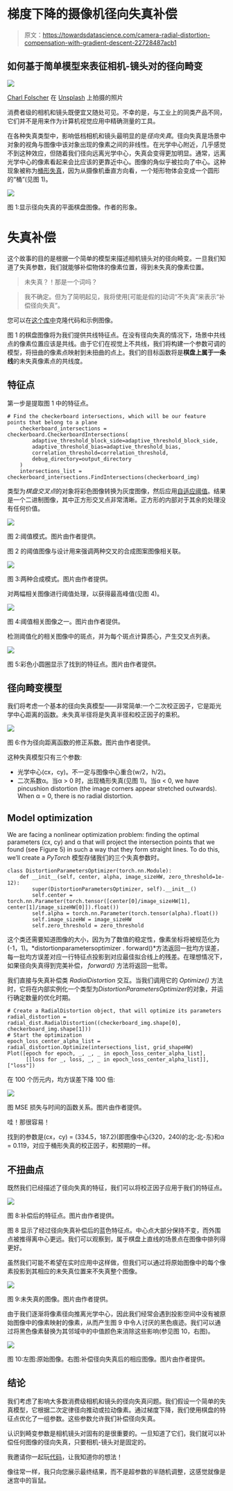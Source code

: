 # 梯度下降的摄像机径向失真补偿

> 原文：<https://towardsdatascience.com/camera-radial-distortion-compensation-with-gradient-descent-22728487acb1>

## 如何基于简单模型来表征相机-镜头对的径向畸变

![](img/320b697e2748918151712f3db29f5fb3.png)

[Charl Folscher](https://unsplash.com/es/@charlfolscher?utm_source=medium&utm_medium=referral) 在 [Unsplash](https://unsplash.com?utm_source=medium&utm_medium=referral) 上拍摄的照片

消费者级的相机和镜头既便宜又随处可见。不幸的是，与工业上的同类产品不同，它们并不是用来作为计算机视觉应用中精确测量的工具。

在各种失真类型中，影响低档相机和镜头最明显的是*径向失真*。径向失真是场景中对象的视角与图像中该对象出现的像素之间的非线性。在光学中心附近，几乎感觉不到这种效应，但随着我们径向远离光学中心，失真会变得更加明显。通常，远离光学中心的像素看起来会比应该的更靠近中心。图像的角似乎被拉向了中心。这种现象被称为[桶形失真](https://en.wikipedia.org/wiki/Distortion_(optics))，因为从摄像机垂直方向看，一个矩形物体会变成一个圆形的“桶”(见图 1)。

![](img/259323e7a91068ba58f0e6355b505e92.png)

图 1:显示径向失真的平面棋盘图像。作者的形象。

# 失真补偿

这个故事的目的是根据一个简单的模型来描述相机镜头对的径向畸变。一旦我们知道了失真参数，我们就能够补偿物体的像素位置，得到未失真的像素位置。

> 未失真？！那是一个词吗？

> 我不确定。但为了简明起见，我将使用[可能是假的]动词“不失真”来表示“补偿径向失真”。

您可以在[这个库中](https://github.com/sebastiengilbert73/tutorial_distortion_calibration)克隆代码和示例图像。

图 1 的棋盘图像将为我们提供共线特征点。在没有径向失真的情况下，场景中共线点的像素位置应该是共线。由于它们在视觉上不共线，我们将构建一个参数可调的模型，将扭曲的像素点映射到未扭曲的点上。我们的目标函数将是**棋盘上属于一条线**的未失真像素点的共线度。

## 特征点

第一步是提取图 1 中的特征点。

```
# Find the checkerboard intersections, which will be our feature points that belong to a plane
    checkerboard_intersections = checkerboard.CheckerboardIntersections(
        adaptive_threshold_block_side=adaptive_threshold_block_side,
        adaptive_threshold_bias=adaptive_threshold_bias,
        correlation_threshold=correlation_threshold,
        debug_directory=output_directory
    )
    intersections_list = checkerboard_intersections.FindIntersections(checkerboard_img)
```

类型为*棋盘交叉点*的对象将彩色图像转换为灰度图像，然后应用[自适应阈值](https://medium.com/towards-data-science/when-a-uniform-threshold-is-not-enough-b16da0fbb4e1)。结果是一个二进制图像，其中正方形交叉点非常清晰。正方形的内部对于其余的处理没有任何价值。

![](img/9b04c72432b078bfec302ccda6c5be01.png)

图 2:阈值模式。图片由作者提供。

图 2 的阈值图像与设计用来强调两种交叉的合成图案图像相关联。

![](img/9bae9feb7e4f6dff7456eb3116a7f849.png)

图 3:两种合成模式。图片由作者提供。

对两幅相关图像进行阈值处理，以获得最高峰值(见图 4)。

![](img/b0d85b13633ea0391d72d62b8f95a4c8.png)

图 4:阈值相关图像之一。图片由作者提供。

检测阈值化的相关图像中的斑点，并为每个斑点计算质心，产生交叉点列表。

![](img/c805a3541732163086403880200745c3.png)

图 5:彩色小圆圈显示了找到的特征点。图片由作者提供。

## 径向畸变模型

我们将考虑一个基本的径向失真模型——非常简单:一个二次校正因子，它是距光学中心距离的函数。未失真半径将是失真半径和校正因子的乘积。

![](img/00cb15e19a0f1b19f2d77fa6f5320622.png)

图 6:作为径向距离函数的修正系数。图片由作者提供。

这种失真模型只有三个参数:

*   光学中心(cx，cy)。不一定与图像中心重合(w/2，h/2)。
*   二次系数α。当α > 0 时，出现桶形失真(见图 1)。当α < 0, we have pincushion distortion (the image corners appear stretched outwards). When α = 0, there is no radial distortion.

## Model optimization

We are facing a nonlinear optimization problem: finding the optimal parameters (cx, cy) and α that will project the intersection points that we found (see Figure 5) in such a way that they form straight lines. To do this, we’ll create a *PyTorch* 模型存储我们的三个失真参数时。

```
class DistortionParametersOptimizer(torch.nn.Module):
    def __init__(self, center, alpha, image_sizeHW, zero_threshold=1e-12):
        super(DistortionParametersOptimizer, self).__init__()
        self.center = torch.nn.Parameter(torch.tensor([center[0]/image_sizeHW[1], center[1]/image_sizeHW[0]]).float())
        self.alpha = torch.nn.Parameter(torch.tensor(alpha).float())
        self.image_sizeHW = image_sizeHW
        self.zero_threshold = zero_threshold
```

这个类还需要知道图像的大小，因为为了数值的稳定性，像素坐标将被规范化为(-1，1)。*distortionparametersoptimizer . forward()*方法返回一批均方误差，每一批均方误差对应一行特征点投影到对应最佳拟合线上的残差。在理想情况下，如果径向失真得到完美补偿， *forward()* 方法将返回一批零。

我们直接与失真补偿类 *RadialDistortion* 交互。当我们调用它的 *Optimize()* 方法时，它将在内部实例化一个类型为*DistortionParametersOptimizer*的对象，并运行确定数量的优化时期。

```
# Create a RadialDistortion object, that will optimize its parameters
radial_distortion = radial_dist.RadialDistortion((checkerboard_img.shape[0], checkerboard_img.shape[1]))
# Start the optimization
epoch_loss_center_alpha_list = radial_distortion.Optimize(intersections_list, grid_shapeHW)
Plot([epoch for epoch, _, _, _ in epoch_loss_center_alpha_list],
      [[loss for _, loss, _, _ in epoch_loss_center_alpha_list]], ["loss"])
```

在 100 个历元内，均方误差下降 100 倍:

![](img/980f981c3284c8aee4017b09fedad8ff.png)

图 MSE 损失与时间的函数关系。图片由作者提供。

哇！那很容易！

找到的参数是(cx，cy) = (334.5，187.2)(即图像中心(320，240)的北-北-东)和α = 0.119，对应于桶形失真的校正因子，和预期的一样。

## 不扭曲点

既然我们已经描述了径向失真的特征，我们可以将校正因子应用于我们的特征点。

![](img/fd749c6f71c775b6babc02408dab5872.png)

图 8:补偿后的特征点。图片由作者提供。

图 8 显示了经过径向失真补偿后的蓝色特征点。中心点大部分保持不变，而外围点被推得离中心更远。我们可以观察到，属于棋盘上直线的场景点在图像中排列得更好。

虽然我们可能不希望在实时应用中这样做，但我们可以通过将原始图像中的每个像素投影到其相应的未失真位置来不失真整个图像。

![](img/c59d6e456679380f91190800a48a738c.png)

图 9:未失真的图像。图片由作者提供。

由于我们逐渐将像素径向推离光学中心，因此我们经常会遇到投影空间中没有被原始图像中的像素映射的像素，从而产生图 9 中令人讨厌的黑色痕迹。我们可以通过将黑色像素替换为其邻域中的中值颜色来消除这些影响(参见图 10，右图)。

![](img/28096eff5d7bd5ec44684464f5920a13.png)

图 10:左图:原始图像。右图:补偿径向失真后的相应图像。图片由作者提供。

## 结论

我们考虑了影响大多数消费级相机和镜头的径向失真问题。我们假设一个简单的失真模型，它根据二次定律径向推动或拉动像素。通过梯度下降，我们使用棋盘的特征点优化了一组参数。这些参数允许我们补偿径向失真。

认识到畸变参数是相机镜头对固有的是很重要的。一旦知道了它们，我们就可以补偿任何图像的径向失真，只要相机-镜头对是固定的。

我邀请你一起玩[代码](https://github.com/sebastiengilbert73/tutorial_distortion_calibration)，让我知道你的想法！

像往常一样，我只向您展示最终结果，而不是超参数的半随机调整，这感觉就像是迷宫中的盲鼠。